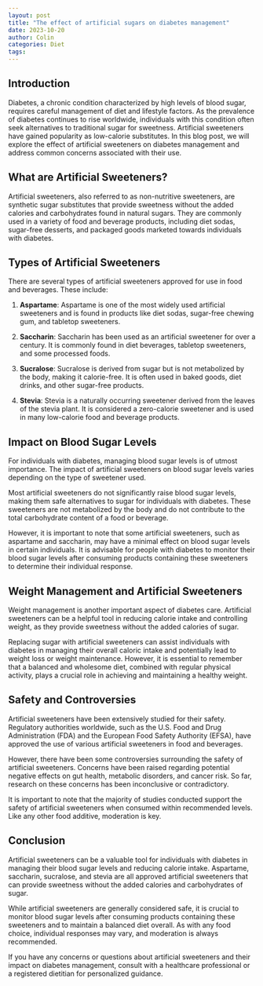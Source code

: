 ```yaml
---
layout: post
title: "The effect of artificial sugars on diabetes management"
date: 2023-10-20
author: Colin
categories: Diet
tags: 
---
```


## Introduction

Diabetes, a chronic condition characterized by high levels of blood sugar, requires careful management of diet and lifestyle factors. As the prevalence of diabetes continues to rise worldwide, individuals with this condition often seek alternatives to traditional sugar for sweetness. Artificial sweeteners have gained popularity as low-calorie substitutes. In this blog post, we will explore the effect of artificial sweeteners on diabetes management and address common concerns associated with their use.

## What are Artificial Sweeteners?

Artificial sweeteners, also referred to as non-nutritive sweeteners, are synthetic sugar substitutes that provide sweetness without the added calories and carbohydrates found in natural sugars. They are commonly used in a variety of food and beverage products, including diet sodas, sugar-free desserts, and packaged goods marketed towards individuals with diabetes.

## Types of Artificial Sweeteners

There are several types of artificial sweeteners approved for use in food and beverages. These include:

1. **Aspartame**: Aspartame is one of the most widely used artificial sweeteners and is found in products like diet sodas, sugar-free chewing gum, and tabletop sweeteners.

2. **Saccharin**: Saccharin has been used as an artificial sweetener for over a century. It is commonly found in diet beverages, tabletop sweeteners, and some processed foods.

3. **Sucralose**: Sucralose is derived from sugar but is not metabolized by the body, making it calorie-free. It is often used in baked goods, diet drinks, and other sugar-free products.

4. **Stevia**: Stevia is a naturally occurring sweetener derived from the leaves of the stevia plant. It is considered a zero-calorie sweetener and is used in many low-calorie food and beverage products.

## Impact on Blood Sugar Levels

For individuals with diabetes, managing blood sugar levels is of utmost importance. The impact of artificial sweeteners on blood sugar levels varies depending on the type of sweetener used.

Most artificial sweeteners do not significantly raise blood sugar levels, making them safe alternatives to sugar for individuals with diabetes. These sweeteners are not metabolized by the body and do not contribute to the total carbohydrate content of a food or beverage.

However, it is important to note that some artificial sweeteners, such as aspartame and saccharin, may have a minimal effect on blood sugar levels in certain individuals. It is advisable for people with diabetes to monitor their blood sugar levels after consuming products containing these sweeteners to determine their individual response.

## Weight Management and Artificial Sweeteners

Weight management is another important aspect of diabetes care. Artificial sweeteners can be a helpful tool in reducing calorie intake and controlling weight, as they provide sweetness without the added calories of sugar.

Replacing sugar with artificial sweeteners can assist individuals with diabetes in managing their overall caloric intake and potentially lead to weight loss or weight maintenance. However, it is essential to remember that a balanced and wholesome diet, combined with regular physical activity, plays a crucial role in achieving and maintaining a healthy weight.

## Safety and Controversies

Artificial sweeteners have been extensively studied for their safety. Regulatory authorities worldwide, such as the U.S. Food and Drug Administration (FDA) and the European Food Safety Authority (EFSA), have approved the use of various artificial sweeteners in food and beverages.

However, there have been some controversies surrounding the safety of artificial sweeteners. Concerns have been raised regarding potential negative effects on gut health, metabolic disorders, and cancer risk. So far, research on these concerns has been inconclusive or contradictory.

It is important to note that the majority of studies conducted support the safety of artificial sweeteners when consumed within recommended levels. Like any other food additive, moderation is key.

## Conclusion

Artificial sweeteners can be a valuable tool for individuals with diabetes in managing their blood sugar levels and reducing calorie intake. Aspartame, saccharin, sucralose, and stevia are all approved artificial sweeteners that can provide sweetness without the added calories and carbohydrates of sugar.

While artificial sweeteners are generally considered safe, it is crucial to monitor blood sugar levels after consuming products containing these sweeteners and to maintain a balanced diet overall. As with any food choice, individual responses may vary, and moderation is always recommended.

If you have any concerns or questions about artificial sweeteners and their impact on diabetes management, consult with a healthcare professional or a registered dietitian for personalized guidance.